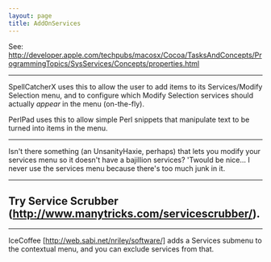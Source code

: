 ```yaml
---
layout: page
title: AddOnServices
---
```


See: http://developer.apple.com/techpubs/macosx/Cocoa/TasksAndConcepts/ProgrammingTopics/SysServices/Concepts/properties.html

----

SpellCatcherX uses this to allow the user to add items to its Services/Modify Selection menu, and to configure which Modify Selection services should actually *appear* in the menu (on-the-fly).

PerlPad uses this to allow simple Perl snippets that manipulate text to be turned into items in the menu.

----

Isn't there something (an UnsanityHaxie, perhaps) that lets you modify your services menu so it doesn't have a bajillion services? 'Twould be nice... I never use the services menu because there's too much junk in it.

----
Try Service Scrubber (http://www.manytricks.com/servicescrubber/).
----

----
IceCoffee [http://web.sabi.net/nriley/software/] adds a Services submenu to the contextual menu, and you can exclude services from that.

